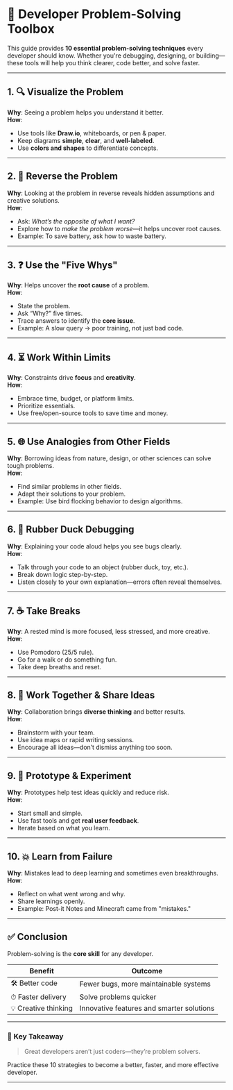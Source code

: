 # 🧠 Developer Problem-Solving Toolbox

This guide provides **10 essential problem-solving techniques** every developer should know. Whether you're debugging, designing, or building—these tools will help you think clearer, code better, and solve faster.

---

## 1. 🔍 Visualize the Problem
**Why**: Seeing a problem helps you understand it better.  
**How**:
- Use tools like **Draw.io**, whiteboards, or pen & paper.
- Keep diagrams **simple**, **clear**, and **well-labeled**.
- Use **colors and shapes** to differentiate concepts.

---

## 2. 🔄 Reverse the Problem
**Why**: Looking at the problem in reverse reveals hidden assumptions and creative solutions.  
**How**:
- Ask: *What’s the opposite of what I want?*
- Explore how to *make the problem worse*—it helps uncover root causes.
- Example: To save battery, ask how to waste battery.

---

## 3. ❓ Use the "Five Whys"
**Why**: Helps uncover the **root cause** of a problem.  
**How**:
- State the problem.
- Ask “Why?” five times.
- Trace answers to identify the **core issue**.
- Example: A slow query → poor training, not just bad code.

---

## 4. ⏳ Work Within Limits
**Why**: Constraints drive **focus** and **creativity**.  
**How**:
- Embrace time, budget, or platform limits.
- Prioritize essentials.
- Use free/open-source tools to save time and money.

---

## 5. 🌐 Use Analogies from Other Fields
**Why**: Borrowing ideas from nature, design, or other sciences can solve tough problems.  
**How**:
- Find similar problems in other fields.
- Adapt their solutions to your problem.
- Example: Use bird flocking behavior to design algorithms.

---

## 6. 🦆 Rubber Duck Debugging
**Why**: Explaining your code aloud helps you see bugs clearly.  
**How**:
- Talk through your code to an object (rubber duck, toy, etc.).
- Break down logic step-by-step.
- Listen closely to your own explanation—errors often reveal themselves.

---

## 7. ☕ Take Breaks
**Why**: A rested mind is more focused, less stressed, and more creative.  
**How**:
- Use Pomodoro (25/5 rule).
- Go for a walk or do something fun.
- Take deep breaths and reset.

---

## 8. 🤝 Work Together & Share Ideas
**Why**: Collaboration brings **diverse thinking** and better results.  
**How**:
- Brainstorm with your team.
- Use idea maps or rapid writing sessions.
- Encourage all ideas—don’t dismiss anything too soon.

---

## 9. 🧪 Prototype & Experiment
**Why**: Prototypes help test ideas quickly and reduce risk.  
**How**:
- Start small and simple.
- Use fast tools and get **real user feedback**.
- Iterate based on what you learn.

---

## 10. 💥 Learn from Failure
**Why**: Mistakes lead to deep learning and sometimes even breakthroughs.  
**How**:
- Reflect on what went wrong and why.
- Share learnings openly.
- Example: Post-it Notes and Minecraft came from "mistakes."

---

## ✅ Conclusion

Problem-solving is the **core skill** for any developer.

| Benefit | Outcome |
|--------|---------|
| 🛠 Better code | Fewer bugs, more maintainable systems |
| ⏱ Faster delivery | Solve problems quicker |
| 💡 Creative thinking | Innovative features and smarter solutions |

---

### 📌 Key Takeaway

> Great developers aren’t just coders—they’re problem solvers.

Practice these 10 strategies to become a better, faster, and more effective developer.

---
